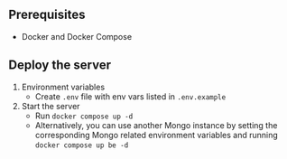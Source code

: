 ## Prerequisites

- Docker and Docker Compose

## Deploy the server

1. Environment variables
   - Create `.env` file with env vars listed in `.env.example`
2. Start the server
   - Run `docker compose up -d`
   - Alternatively, you can use another Mongo instance by setting the corresponding Mongo related environment variables and running `docker compose up be -d`
